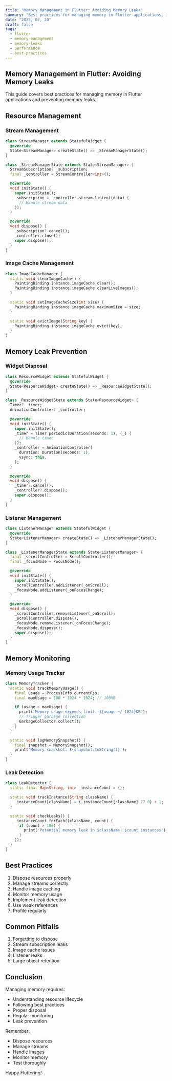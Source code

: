 ```yaml
---
title: "Memory Management in Flutter: Avoiding Memory Leaks"
summary: "Best practices for managing memory in Flutter applications, including common causes of memory leaks and prevention strategies."
date: "2025, 07, 20"
draft: false
tags:
  - flutter
  - memory-management
  - memory-leaks
  - performance
  - best-practices
---
```


## Memory Management in Flutter: Avoiding Memory Leaks

This guide covers best practices for managing memory in Flutter applications and preventing memory leaks.

## Resource Management

### Stream Management

```dart
class StreamManager extends StatefulWidget {
  @override
  State<StreamManager> createState() => _StreamManagerState();
}

class _StreamManagerState extends State<StreamManager> {
  StreamSubscription? _subscription;
  final _controller = StreamController<int>();

  @override
  void initState() {
    super.initState();
    _subscription = _controller.stream.listen((data) {
      // Handle stream data
    });
  }

  @override
  void dispose() {
    _subscription?.cancel();
    _controller.close();
    super.dispose();
  }
}
```

### Image Cache Management

```dart
class ImageCacheManager {
  static void clearImageCache() {
    PaintingBinding.instance.imageCache.clear();
    PaintingBinding.instance.imageCache.clearLiveImages();
  }

  static void setImageCacheSize(int size) {
    PaintingBinding.instance.imageCache.maximumSize = size;
  }

  static void evictImage(String key) {
    PaintingBinding.instance.imageCache.evict(key);
  }
}
```

## Memory Leak Prevention

### Widget Disposal

```dart
class ResourceWidget extends StatefulWidget {
  @override
  State<ResourceWidget> createState() => _ResourceWidgetState();
}

class _ResourceWidgetState extends State<ResourceWidget> {
  Timer? _timer;
  AnimationController? _controller;

  @override
  void initState() {
    super.initState();
    _timer = Timer.periodic(Duration(seconds: 1), (_) {
      // Handle timer
    });
    _controller = AnimationController(
      duration: Duration(seconds: 1),
      vsync: this,
    );
  }

  @override
  void dispose() {
    _timer?.cancel();
    _controller?.dispose();
    super.dispose();
  }
}
```

### Listener Management

```dart
class ListenerManager extends StatefulWidget {
  @override
  State<ListenerManager> createState() => _ListenerManagerState();
}

class _ListenerManagerState extends State<ListenerManager> {
  final _scrollController = ScrollController();
  final _focusNode = FocusNode();

  @override
  void initState() {
    super.initState();
    _scrollController.addListener(_onScroll);
    _focusNode.addListener(_onFocusChange);
  }

  @override
  void dispose() {
    _scrollController.removeListener(_onScroll);
    _scrollController.dispose();
    _focusNode.removeListener(_onFocusChange);
    _focusNode.dispose();
    super.dispose();
  }
}
```

## Memory Monitoring

### Memory Usage Tracker

```dart
class MemoryTracker {
  static void trackMemoryUsage() {
    final usage = ProcessInfo.currentRss;
    final maxUsage = 100 * 1024 * 1024; // 100MB

    if (usage > maxUsage) {
      print('Memory usage exceeds limit: ${usage ~/ 1024}KB');
      // Trigger garbage collection
      GarbageCollector.collect();
    }
  }

  static void logMemorySnapshot() {
    final snapshot = MemorySnapshot();
    print('Memory snapshot: ${snapshot.toString()}');
  }
}
```

### Leak Detection

```dart
class LeakDetector {
  static final Map<String, int> _instanceCount = {};

  static void trackInstance(String className) {
    _instanceCount[className] = (_instanceCount[className] ?? 0) + 1;
  }

  static void checkLeaks() {
    _instanceCount.forEach((className, count) {
      if (count > 100) {
        print('Potential memory leak in $className: $count instances');
      }
    });
  }
}
```

## Best Practices

1. Dispose resources properly
2. Manage streams correctly
3. Handle image caching
4. Monitor memory usage
5. Implement leak detection
6. Use weak references
7. Profile regularly

## Common Pitfalls

1. Forgetting to dispose
2. Stream subscription leaks
3. Image cache issues
4. Listener leaks
5. Large object retention

## Conclusion

Managing memory requires:

- Understanding resource lifecycle
- Following best practices
- Proper disposal
- Regular monitoring
- Leak prevention

Remember:

- Dispose resources
- Manage streams
- Handle images
- Monitor memory
- Test thoroughly

Happy Fluttering!

